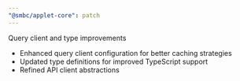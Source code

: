 ```yaml
---
"@smbc/applet-core": patch
---
```


Query client and type improvements

- Enhanced query client configuration for better caching strategies
- Updated type definitions for improved TypeScript support
- Refined API client abstractions